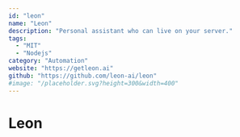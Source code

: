 ```yaml
---
id: "leon"
name: "Leon"
description: "Personal assistant who can live on your server."
tags:
  - "MIT"
  - "Nodejs"
category: "Automation"
website: "https://getleon.ai"
github: "https://github.com/leon-ai/leon"
#image: "/placeholder.svg?height=300&width=400"
---
```


# Leon
